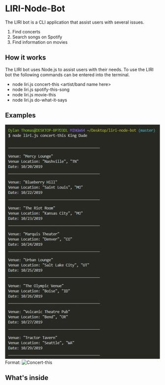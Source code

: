 # LIRI-Node-Bot

The LIRI bot is a CLI application that assist users with several issues.
1. Find concerts
2. Search songs on Spotify
3. Find information on movies

## How it works

The LIRI bot uses Node.js to assist users with their needs.
To use the LIRI bot the following commands can be entered into the terminal.
* node liri.js concert-this <artist/band name here>
* node liri.js spotify-this-song <song name here>
* node liri.js movie-this <movie name here>
* node liri.js do-what-it-says

## Examples

![Concert-this](/images/concert-this.png)
Format: ![Concert-this](url)

## What's inside
